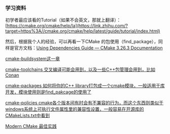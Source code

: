 ### 学习资料
初学者最应该看的Tutorial（如果不会英文，那就上翻译）：[https://cmake.org/cmake/help/la](https://link.zhihu.com/?target=https%3A//cmake.org/cmake/help/latest/guide/tutorial/index.html)

然后，根据我个人的经验，可以再看一下CMake 的包使用（find_package），同样是官方文档：[Using Dependencies Guide — CMake 3.26.3 Documentation](https://cmake.org/cmake/help/latest/guide/using-dependencies/index.html)

<a href="https://link.zhihu.com/?target=https%3A//cmake.org/cmake/help/latest/manual/cmake-buildsystem.7.html" class=" wrap external" target="_blank" rel="nofollow noreferrer" data-za-detail-view-id="1043">cmake-buildsystem这一章</a>

<a href="https://link.zhihu.com/?target=https%3A//cmake.org/cmake/help/latest/manual/cmake-toolchains.7.html" class=" wrap external" target="_blank" rel="nofollow noreferrer" data-za-detail-view-id="1043">cmake-toolchains 交叉编译可能会用到，以及一些C++包管理会用到，比如Conan</a>

<a href="https://link.zhihu.com/?target=https%3A//cmake.org/cmake/help/latest/manual/cmake-packages.7.html" class=" wrap external" target="_blank" rel="nofollow noreferrer" data-za-detail-view-id="1043">cmake-packages 如何将你的C++ library打包成一个cmake模块，一般适用于库开发，模块使用则是find_pakcage的使用了</a>

<a href="https://link.zhihu.com/?target=https%3A//cmake.org/cmake/help/latest/manual/cmake-policies.7.html" class=" wrap external" target="_blank" rel="nofollow noreferrer" data-za-detail-view-id="1043">cmake-policies cmake各个版本间有时会有不兼容的行为，而这个东西则类似于windows系统上可执行文件属性里的兼容性设置，一般容易在开源库的CMakeLists.txt中看到</a>

<a href="https://link.zhihu.com/?target=https%3A//www.jianshu.com/p/8abf754654c4" class=" wrap external" target="_blank" rel="nofollow noreferrer" data-za-detail-view-id="1043">Modern CMake 最佳实践</a>